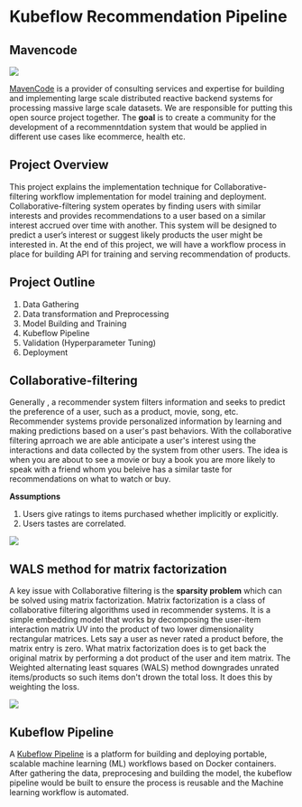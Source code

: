 # Kubeflow Recommendation Pipeline

## Mavencode
![](images/Logo_White.png)

[MavenCode](https://www.mavencode.com/) is a provider of consulting services and expertise for building and implementing large scale distributed reactive backend systems for processing massive large scale datasets. We are responsible for putting this open source project together. The **goal** is to create a community for the development of a recommenntdation system that would be applied in different use cases like ecommerce, health etc. 

## Project Overview
This project explains the implementation technique for Collaborative-filtering workflow implementation for model training and deployment. Collaborative-filtering system operates by finding users with similar interests and provides recommendations to a user based on a similar interest accrued over time with another. This system will be designed to predict a user’s interest or suggest likely products the user might be interested in. At the end of this project, we will have a workflow process in place for building API for training and serving recommendation of products.

## Project Outline
  1. Data Gathering
  2. Data transformation and Preprocessing
  3. Model Building and Training
  4. Kubeflow Pipeline
  5. Validation (Hyperparameter Tuning)
  6. Deployment
 
## Collaborative-filtering
Generally , a recommender system  filters information and  seeks to predict the preference of a user, such as a product, movie, song, etc. Recommender systems provide personalized information by learning and making predictions based on a user's past behaviors. With the collaborative filtering aprroach we are able anticipate a user's interest using the interactions and data collected by the system from other users. The idea is when you are about to see a movie or buy a book you are more likely to speak with a friend whom you beleive has a similar taste for recommendations on what to watch or buy.

**Assumptions**
1. Users give ratings to items purchased whether implicitly or explicitly.
2. Users tastes are correlated.

![](images/Collaborative%20filtering.PNG)

## WALS method for matrix factorization
A key issue with Collaborative filtering is the **sparsity problem** which can be solved using matrix factorization. Matrix factorization is a class of collaborative filtering algorithms used in recommender systems. It is a simple embedding model that works by decomposing the user-item interaction matrix UV into the product of two lower dimensionality rectangular matrices. Lets say a user as never rated a product before, the matrix entry is zero. What matrix factorization does is to get back the original matrix by performing a dot product of the user and item matrix. The Weighted alternating least squares (WALS) method downgrades unrated items/products so such items don't drown the total loss. It does this by weighting the loss.

![](images/matrix%20factorization.PNG)

## Kubeflow Pipeline
A [Kubeflow Pipeline](https://www.kubeflow.org/docs/pipelines/overview/pipelines-overview/) is a platform for building and deploying portable, scalable machine learning (ML) workflows based on Docker containers. After gathering the data, preprocesing and building the model, the kubeflow pipeline would be built to ensure the process is reusable and the Machine learning workflow is automated.
